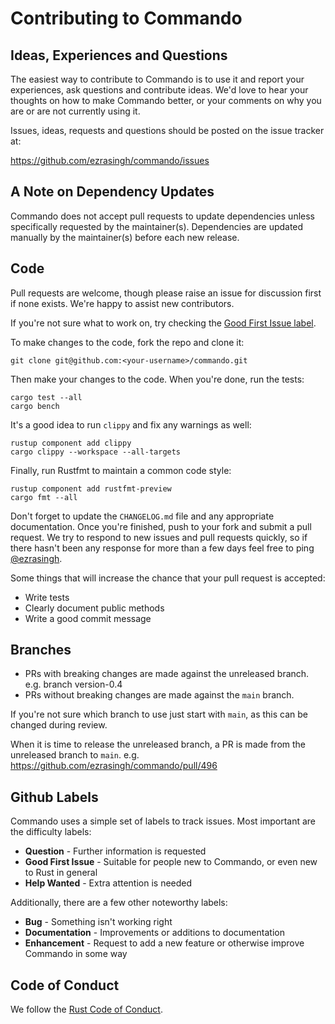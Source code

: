 # Contributing to Commando

## Ideas, Experiences and Questions

The easiest way to contribute to Commando is to use it and report your experiences, ask questions and contribute ideas. We'd love to hear your thoughts on how to make Commando better, or your comments on why you are or are not currently using it.

Issues, ideas, requests and questions should be posted on the issue tracker at:

https://github.com/ezrasingh/commando/issues

## A Note on Dependency Updates

Commando does not accept pull requests to update dependencies unless specifically
requested by the maintainer(s). Dependencies are updated manually by the maintainer(s) before each
new release.

## Code

Pull requests are welcome, though please raise an issue for discussion first if none exists. We're happy to assist new contributors.

If you're not sure what to work on, try checking the [Good First Issue label](https://github.com/ezrasingh/commando/contribute).

To make changes to the code, fork the repo and clone it:

`git clone git@github.com:<your-username>/commando.git`

Then make your changes to the code. When you're done, run the tests:

```
cargo test --all
cargo bench
```

It's a good idea to run `clippy` and fix any warnings as well:

```
rustup component add clippy
cargo clippy --workspace --all-targets
```

Finally, run Rustfmt to maintain a common code style:

```
rustup component add rustfmt-preview
cargo fmt --all
```

Don't forget to update the `CHANGELOG.md` file and any appropriate documentation. Once you're finished, push to your fork and submit a pull request. We try to respond to new issues and pull requests quickly, so if there hasn't been any response for more than a few days feel free to ping [@ezrasingh](https://github.com/ezrasingh).

Some things that will increase the chance that your pull request is accepted:

- Write tests
- Clearly document public methods
- Write a good commit message

## Branches

- PRs with breaking changes are made against the unreleased branch. e.g. branch version-0.4
- PRs without breaking changes are made against the `main` branch.

If you're not sure which branch to use just start with `main`, as this can be changed during review.

When it is time to release the unreleased branch, a PR is made from the unreleased branch to `main`. e.g. https://github.com/ezrasingh/commando/pull/496

## Github Labels

Commando uses a simple set of labels to track issues. Most important are the
difficulty labels:

- **Question** - Further information is requested
- **Good First Issue** - Suitable for people new to Commando, or even new to Rust in general
- **Help Wanted** - Extra attention is needed

Additionally, there are a few other noteworthy labels:

- **Bug** - Something isn't working right
- **Documentation** - Improvements or additions to documentation
- **Enhancement** - Request to add a new feature or otherwise improve Commando in some way

## Code of Conduct

We follow the [Rust Code of Conduct](http://www.rust-lang.org/conduct.html).
